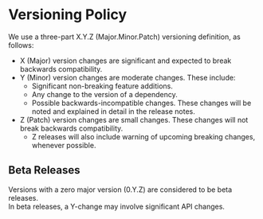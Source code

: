 [//]: # (Copyright Amazon.com Inc. or its affiliates. All Rights Reserved.)
[//]: # (SPDX-License-Identifier: CC-BY-SA-4.0)

# Versioning Policy

We use a three-part X.Y.Z (Major.Minor.Patch) versioning definition, as follows:

- X (Major) version changes are significant and expected to break backwards compatibility.
- Y (Minor) version changes are moderate changes. These include:
    - Significant non-breaking feature additions.
    - Any change to the version of a dependency.
    - Possible backwards-incompatible changes. These changes will be noted and explained in detail in the release notes.
- Z (Patch) version changes are small changes. These changes will not break backwards compatibility.
    - Z releases will also include warning of upcoming breaking changes, whenever possible.

## Beta Releases 

Versions with a zero major version (0.Y.Z) are considered to be beta releases.   
In beta releases, a Y-change may involve significant API changes.
